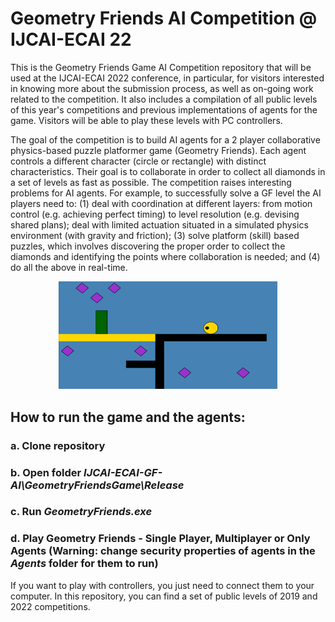 # Geometry Friends AI Competition @ IJCAI-ECAI 22

This is the Geometry Friends Game AI Competition repository that will be used at the IJCAI-ECAI 2022 conference, in particular, for visitors interested in knowing more about the submission process, as well as on-going work related to the competition. It also includes a compilation of all public levels of this year's competitions and previous implementations of agents for the game. Visitors will be able to play these levels with PC controllers.

The goal of the competition is to build AI agents for a 2 player collaborative physics-based puzzle platformer game (Geometry Friends). Each agent controls a different character (circle or rectangle) with distinct characteristics. Their goal is to collaborate in order to collect all diamonds in a set of levels as fast as possible. The competition raises interesting problems for AI agents. For example, to successfully solve a GF level the AI players need to: (1) deal with coordination at different layers: from motion control (e.g. achieving perfect timing) to level resolution (e.g. devising shared plans); deal with limited actuation situated in a simulated physics environment (with gravity and friction); (3) solve platform (skill) based puzzles, which involves discovering the proper order to collect the diamonds and identifying the points where collaboration is needed; and (4) do all the above in real-time.

<p align="center">
  <img src="media/level.png" width="350" title="hover text" alt="Example of level in the Geometry Friends Game">
</p>

## How to run the game and the agents:
### a. Clone repository
### b. Open folder <i>IJCAI-ECAI-GF-AI\GeometryFriendsGame\Release</i>
### c. Run <i>GeometryFriends.exe</i>
### d. Play Geometry Friends - Single Player, Multiplayer or Only Agents (Warning: change security properties of agents in the <i>Agents</i> folder for them to run)
If you want to play with controllers, you just need to connect them to your computer. In this repository, you can find a set of public levels of 2019 and 2022 competitions.

